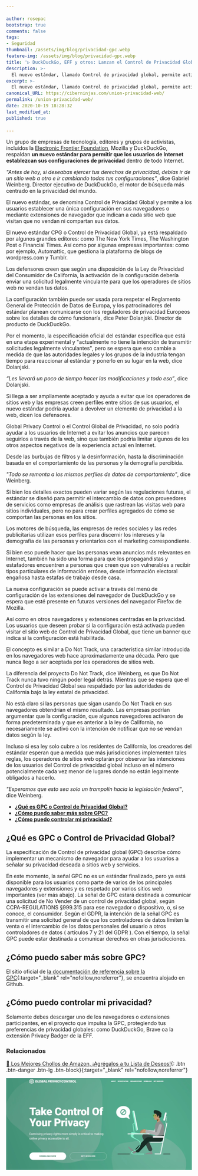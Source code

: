 ```yaml
---

author: rosepac
bootstrap: true
comments: false
tags:
- Seguridad
thumbnail: /assets/img/blog/privacidad-gpc.webp
feature-img: /assets/img/blog/privacidad-gpc.webp
title: '▷ DuckDuckGo, EFF y otros: Lanzan el Control de Privacidad Global para todo Internet'
description: >-
  El nuevo estándar, llamado Control de privacidad global, permite activar una configuración del navegador para evitar que se vendan tus datos.
excerpt: >-
  El nuevo estándar, llamado Control de privacidad global, permite activar una configuración del navegador para evitar que se vendan tus datos.
canonical_URL: https://ciberninjas.com/union-privacidad-web/
permalink: /union-privacidad-web/
date: 2020-10-19 18:28:32
last_modified_at: 
published: true

---
```


Un grupo de empresas de tecnología, editores y grupos de activistas, incluidos la [Electronic Frontier Foundation](/eff/ "Conoce más sobre la Fundación de Frontera Electrónica"), Mozilla y DuckDuckGo, respaldan **un nuevo estándar para permitir que los usuarios de Internet establezcan sus configuraciones de privacidad** dentro de todo Internet.

*"Antes de hoy, si deseabas ejercer tus derechos de privacidad, debías ir de un sitio web a otro e ir cambiando todas tus configuraciones"*, dice Gabriel Weinberg. Director ejecutivo de DuckDuckGo, el motor de búsqueda más centrado en la privacidad del mundo.

El nuevo estándar, se denomina Control de Privacidad Global y permite a los usuarios establecer una única configuración en sus navegadores o mediante extensiones de navegador que indican a cada sitio web que visitan que no vendan ni compartan sus datos.

El nuevo estándar CPG o Control de Privacidad Global, ya está respaldado por algunos grandes editores: como The New York Times, The Washington Post o Financial Times. Así como por algunas empresas importantes: como por ejemplo, Automattic, que gestiona la plataforma de blogs de wordpress.com y Tumblr.

Los defensores creen que según una disposición de la Ley de Privacidad del Consumidor de California, la activación de la configuración debería enviar una solicitud legalmente vinculante para que los operadores de sitios web no vendan tus datos.

La configuración también puede ser usada para respetar el Reglamento General de Protección de Datos de Europa, y los patrocinadores del estándar planean comunicarse con los reguladores de privacidad Europeos sobre los detalles de cómo funcionaría, dice Peter Dolanjski. Director de producto de DuckDuckGo.

Por el momento, la especificación oficial del estándar especifica que está en una etapa experimental y "actualmente no tiene la intención de transmitir solicitudes legalmente vinculantes", pero se espera que eso cambie a medida de que las autoridades legales y los grupos de la industria tengan tiempo para reaccionar al estándar y ponerlo en su lugar en la web, dice Dolanjski.

*“Les llevará un poco de tiempo hacer las modificaciones y todo eso”*, dice Dolanjski.

Si llega a ser ampliamente aceptado y ayuda a evitar que los operadores de sitios web y las empresas creen perfiles entre sitios de sus usuarios, el nuevo estándar podría ayudar a devolver un elemento de privacidad a la web, dicen los defensores.

Global Privacy Control o el Control Global de Privacidad, no solo podría ayudar a los usuarios de Internet a evitar los anuncios que parecen seguirlos a través de la web, sino que también podría limitar algunos de los otros aspectos negativos de la experiencia actual en Internet.

Desde las burbujas de filtros y la desinformación, hasta la discriminación basada en el comportamiento de las personas y la demografía percibida.

*"Todo se remonta a los mismos perfiles de datos de comportamiento"*, dice Weinberg.

Si bien los detalles exactos pueden variar según las regulaciones futuras, el estándar se diseñó para permitir el intercambio de datos con proveedores de servicios como empresas de análisis que rastrean las visitas web para sitios individuales, pero no para crear perfiles agregados de cómo se comportan las personas en los sitios.

Los motores de búsqueda, las empresas de redes sociales y las redes publicitarias utilizan esos perfiles para discernir los intereses y la demografía de las personas y orientarlos con el marketing correspondiente.

Si bien eso puede hacer que las personas vean anuncios más relevantes en Internet, también ha sido una forma para que los propagandistas y estafadores encuentren a personas que creen que son vulnerables a recibir tipos particulares de información errónea, desde información electoral engañosa hasta estafas de trabajo desde casa.

La nueva configuración se puede activar a través del menú de configuración de las extensiones del navegador de DuckDuckGo y se espera que esté presente en futuras versiones del navegador Firefox de Mozilla.

Así como en otros navegadores y extensiones centradas en la privacidad. Los usuarios que deseen probar si la configuración está activada pueden visitar el sitio web de Control de Privacidad Global, que tiene un banner que indica si la configuración está habilitada.

El concepto es similar a Do Not Track, una característica similar introducida en los navegadores web hace aproximadamente una década. Pero que nunca llego a ser aceptada por los operadores de sitios web.

La diferencia del proyecto Do Not Track, dice Weinberg, es que Do Not Track nunca tuvo ningún poder legal detrás. Mientras que se espera que el Control de Privacidad Global sea respaldado por las autoridades de California bajo la ley estatal de privacidad.

No está claro si las personas que sigan usando Do Not Track en sus navegadores obtendrían el mismo resultado. Las empresas podrían argumentar que la configuración, que algunos navegadores activaron de forma predeterminada y que es anterior a la ley de California, no necesariamente se activó con la intención de notificar que no se vendan datos según la ley.

Incluso si esa ley solo cubre a los residentes de California, los creadores del estándar esperan que a medida que más jurisdicciones implementen tales reglas, los operadores de sitios web optarán por observar las intenciones de los usuarios del Control de privacidad global incluso en el número potencialmente cada vez menor de lugares donde no están legalmente obligados a hacerlo.

*"Esperamos que esto sea solo un trampolín hacia la legislación federal"*, dice Weinberg.

<script type="application/ld+json">
{
  "@context": "https://schema.org",
  "@type": "FAQPage",
  "mainEntity": [{
    "@type": "Question",
    "name": "¿Qué es GPC o Control de Privacidad Global?",
    "acceptedAnswer": {
      "@type": "Answer",
      "text": "La especificación de Control de privacidad global (GPC) describe cómo implementar un mecanismo de navegador para ayudar a los usuarios a señalar su privacidad deseada a sitios web y servicios."
    }
  },{
    "@type": "Question",
    "name": "¿Cómo puedo saber más sobre GPC?",
    "acceptedAnswer": {
      "@type": "Answer",
      "text": "El sitio oficial de referencia del Control de Privacidad Global, es: https://globalprivacycontrol.github.io/gpc-spec/."
    }
  },{
    "@type": "Question",
    "name": "¿Cómo puedo controlar mi privacidad?",
    "acceptedAnswer": {
      "@type": "Answer",
      "text": "Solamente debes descargar uno de los navegadores o extensiones participantes, en el proyecto que impulsa la GPC, protegiendo tus preferencias de privacidad globales: como DuckDuckGo, Brave oa la extensión Privacy Badger de la EFF."
    }
  }]
}
</script>

- [**¿Qué es GPC o Control de Privacidad Global?**](#qué-es-gpc-o-control-de-privacidad-global)
- [**¿Cómo puedo saber más sobre GPC?**](#cómo-puedo-saber-más-sobre-gpc)
- [**¿Cómo puedo controlar mi privacidad?**](#cómo-puedo-controlar-mi-privacidad)

## **¿Qué es GPC o Control de Privacidad Global?**

La especificación de Control de privacidad global (GPC) describe cómo implementar un mecanismo de navegador para ayudar a los usuarios a señalar su privacidad deseada a sitios web y servicios.

En este momento, la señal GPC no es un estándar finalizado, pero ya está disponible para los usuarios como parte de varios de los principales navegadores y extensiones y es respetado por varios sitios web importantes (ver más abajo). La señal de GPC estará destinada a comunicar una solicitud de No Vender de un control de privacidad global, según CCPA-REGULATIONS §999.315 para ese navegador o dispositivo, o, si se conoce, el consumidor. Según el GDPR, la intención de la señal GPC es transmitir una solicitud general de que los controladores de datos limiten la venta o el intercambio de los datos personales del usuario a otros controladores de datos ( artículos 7 y 21 del GDPR ). Con el tiempo, la señal GPC puede estar destinada a comunicar derechos en otras jurisdicciones.

## **¿Cómo puedo saber más sobre GPC?**

El sitio oficial de [la documentación de referencia sobre la GPC](https://globalprivacycontrol.github.io/gpc-spec/#introduction){:target="_blank" rel="nofollow,noreferrer"}, se encuentra alojado en Github.

## **¿Cómo puedo controlar mi privacidad?**

Solamente debes descargar uno de los navegadores o extensiones participantes, en el proyecto que impulsa la GPC, protegiendo tus preferencias de privacidad globales: como DuckDuckGo, Brave oa la extensión Privacy Badger de la EFF.

### **Relacionados** <!-- omit in toc -->

[]()

[🛒 Los Mejores Chollos de Amazon, ¡Agrégalos a tu Lista de Deseos!](/amazon/ "Los Mejores Chollos de Amazon, Ofertas Flash, Black Monday y Amazon Prime Day"){: .btn .btn-danger .btn-lg .btn-block}{:target="_blank" rel="nofollow,noreferrer"}

![DuckDuckGo, EFF y otros. Acaban de lanzar un Control de privacidad global para todo Internet](/assets/img/blog/privacidad-gpc.webp "DuckDuckGo, EFF y otros. Acaban de lanzar un Control de privacidad global para todo Internet")
